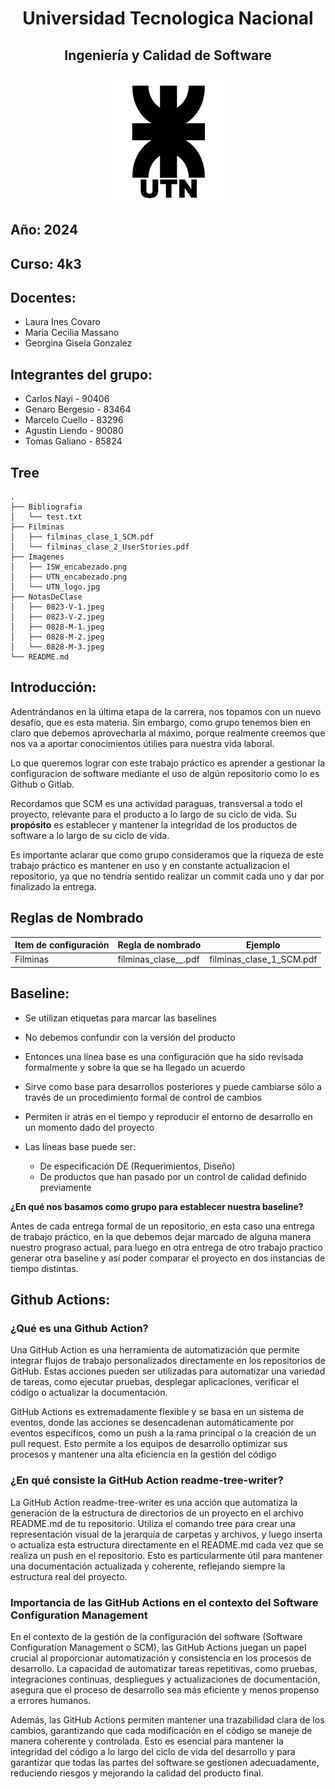 <div>
  <h1 align="center">Universidad Tecnologica Nacional</h1>
  <h2 align="center">Ingeniería y Calidad de Software</h2>
  <p align="center">
  <img src="./Imagenes/UTN_logo.jpg" alt="Logo del Proyecto" width="200">
  </p>

</div>

## Año: 2024
## Curso: 4k3
## Docentes: 

- Laura Ines Covaro
- Maria Cecilia Massano
- Georgina Gisela Gonzalez

## Integrantes del grupo: 

- Carlos Nayi - 90406
- Genaro Bergesio - 83464
- Marcelo Cuello - 83296
- Agustin Liendo - 90080
- Tomas Galiano - 85824

## Tree

```
.
├── Bibliografia
│   └── test.txt
├── Filminas
│   ├── filminas_clase_1_SCM.pdf
│   └── filminas_clase_2_UserStories.pdf
├── Imagenes
│   ├── ISW_encabezado.png
│   ├── UTN_encabezado.png
│   └── UTN_logo.jpg
├── NotasDeClase
│   ├── 0823-V-1.jpeg
│   ├── 0823-V-2.jpeg
│   ├── 0828-M-1.jpeg
│   ├── 0828-M-2.jpeg
│   └── 0828-M-3.jpeg
└── README.md

```

## Introducción:

Adentrándanos en la última etapa de la carrera, nos topamos con un nuevo desafío, que es esta materia. Sin embargo, como grupo tenemos bien en claro que debemos aprovecharla al máximo, porque realmente creemos que nos va a aportar conocimientos útilies para nuestra vida laboral.

Lo que queremos lograr con este trabajo práctico es aprender a gestionar la configuracion de software mediante el uso de algún repositorio como lo es Github o Gitlab.

Recordamos que SCM es una actividad paraguas, transversal a todo el proyecto, relevante para el producto a lo largo de su ciclo de vida. Su **propósito** es establecer y mantener la integridad de los productos de software a lo largo de su ciclo de vida.

Es importante aclarar que como grupo consideramos que la riqueza de este trabajo práctico es mantener en uso y en constante actualizacion el repositorio, ya que no tendría sentido realizar un commit cada uno y dar por finalizado la entrega.


## Reglas de Nombrado

| Item de configuración | Regla de nombrado | Ejemplo |
|-----------|-----------|-----------|
| Filminas | filminas_clase_<numero>_<tema>.pdf | filminas_clase_1_SCM.pdf |



## Baseline:
- Se utilizan etiquetas para marcar las baselines

- No debemos confundir con la versión del producto

- Entonces una línea base es una configuración que ha sido revisada formalmente y sobre la que se ha llegado un acuerdo

- Sirve como base para desarrollos posteriores y puede cambiarse sólo a través  de un procedimiento formal de control de cambios

- Permiten ir atrás en el tiempo y reproducir el entorno de desarrollo en un momento dado del proyecto

- Las líneas base puede ser:

  - De especificación DE (Requerimientos, Diseño)
  - De productos que han pasado por un control de calidad definido previamente

**¿En qué nos basamos como grupo para establecer nuestra baseline?**

Antes de cada entrega formal de un repositorio, en esta caso una entrega de trabajo práctico, en la que debemos dejar  marcado de alguna manera nuestro prograso actual, para luego en otra entrega de otro trabajo practico generar otra baseline y así poder comparar el proyecto en dos instancias de tiempo distintas.


## Github Actions:

### ¿Qué es una Github Action?

Una GitHub Action es una herramienta de automatización que permite integrar flujos de trabajo personalizados directamente en los repositorios de GitHub. Estas acciones pueden ser utilizadas para automatizar una variedad de tareas, como ejecutar pruebas, desplegar aplicaciones, verificar el código o actualizar la documentación.

GitHub Actions es extremadamente flexible y se basa en un sistema de eventos, donde las acciones se desencadenan automáticamente por eventos específicos, como un push a la rama principal o la creación de un pull request. Esto permite a los equipos de desarrollo optimizar sus procesos y mantener una alta eficiencia en la gestión del código

### ¿En qué consiste la GitHub Action readme-tree-writer?

La GitHub Action readme-tree-writer es una acción que automatiza la generación de la estructura de directorios de un proyecto en el archivo README.md de tu repositorio. Utiliza el comando tree para crear una representación visual de la jerarquía de carpetas y archivos, y luego inserta o actualiza esta estructura directamente en el README.md cada vez que se realiza un push en el repositorio. Esto es particularmente útil para mantener una documentación actualizada y coherente, reflejando siempre la estructura real del proyecto.

### Importancia de las GitHub Actions en el contexto del Software Configuration Management

En el contexto de la gestión de la configuración del software (Software Configuration Management o SCM), las GitHub Actions juegan un papel crucial al proporcionar automatización y consistencia en los procesos de desarrollo. La capacidad de automatizar tareas repetitivas, como pruebas, integraciones continuas, despliegues y actualizaciones de documentación, asegura que el proceso de desarrollo sea más eficiente y menos propenso a errores humanos.

Además, las GitHub Actions permiten mantener una trazabilidad clara de los cambios, garantizando que cada modificación en el código se maneje de manera coherente y controlada. Esto es esencial para mantener la integridad del código a lo largo del ciclo de vida del desarrollo y para garantizar que todas las partes del software se gestionen adecuadamente, reduciendo riesgos y mejorando la calidad del producto final.




